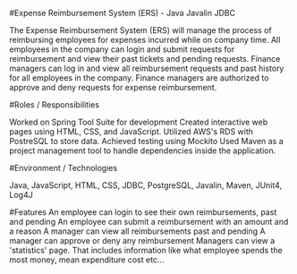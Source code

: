 
#Expense Reimbursement System (ERS) - Java Javalin JDBC

The Expense Reimbursement System (ERS) will manage the process of reimbursing employees for expenses incurred while on company time. All employees in the company can login and submit requests for reimbursement and view their past tickets and pending requests. Finance managers can log in and view all reimbursement requests and past history for all employees in the company. Finance managers are authorized to approve and deny requests for expense reimbursement.



#Roles / Responsibilities 

Worked on Spring Tool Suite for development
Created interactive web pages using HTML, CSS, and JavaScript.
Utilized AWS's RDS with PostreSQL to store data.
Achieved testing using Mockito
Used Maven as a project management tool to handle dependencies inside the application.



#Environment / Technologies 

Java, JavaScript, HTML, CSS, JDBC, PostgreSQL, Javalin, Maven, JUnit4, Log4J


#Features
An employee can login to see their own reimbursements, past and pending
An employee can submit a reimbursement with an amount and a reason
A manager can view all reimbursements past and pending
A manager can approve or deny any reimbursement
Managers can view a 'statistics' page. That includes information like what employee spends the most money, mean expenditure cost etc...


